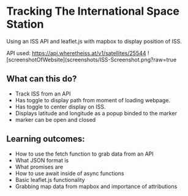 # Tracking The International Space Station
Using an ISS API and leaflet.js with mapbox to display position of ISS.

API used: https://api.wheretheiss.at/v1/satellites/25544
![screenshotOfWebsite](screenshots/ISS-Screenshot.png?raw=true

## What can this do?
- Track ISS from an API
- Has toggle to display path from moment of loading webpage.
- Has toggle to center display on ISS.
- Displays latitude and longitude as a popup binded to the marker
- marker can be open and closed

## Learning outcomes:
- How to use the fetch function to grab data from an API
- What JSON format is
- What promises are
- How to use await inside of async functions
- Basic leaflet.js functionality
- Grabbing map data from mapbox and importance of attributions
